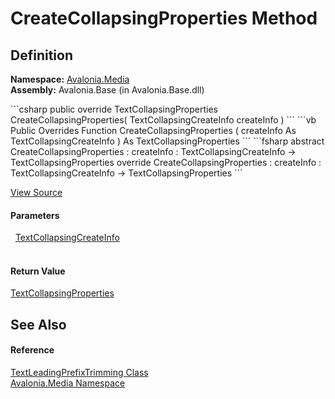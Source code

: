 # CreateCollapsingProperties Method




## Definition
**Namespace:** <a href="N_Avalonia_Media">Avalonia.Media</a>  
**Assembly:** Avalonia.Base (in Avalonia.Base.dll)

<Tabs groupId="api-code-preview">
<TabItem value="csharp" label="C#">
```csharp
public override TextCollapsingProperties CreateCollapsingProperties(
	TextCollapsingCreateInfo createInfo
)
```
</TabItem>
<TabItem value="vb" label="VB">
```vb
Public Overrides Function CreateCollapsingProperties ( 
	createInfo As TextCollapsingCreateInfo
) As TextCollapsingProperties
```
</TabItem>
<TabItem value="fsharp" label="F#">
```fsharp
abstract CreateCollapsingProperties : 
        createInfo : TextCollapsingCreateInfo -> TextCollapsingProperties 
override CreateCollapsingProperties : 
        createInfo : TextCollapsingCreateInfo -> TextCollapsingProperties 
```
</TabItem>
</Tabs>



<a href="https://github.com/AvaloniaUI/Avalonia/tree/master/src/Avalonia.Base/Media/TextLeadingPrefixTrimming.cs#L18" title="View the source code">View Source</a>



#### Parameters
<dl><dt>  <a href="T_Avalonia_Media_TextCollapsingCreateInfo">TextCollapsingCreateInfo</a></dt><dd> </dd></dl>

#### Return Value
<a href="T_Avalonia_Media_TextFormatting_TextCollapsingProperties">TextCollapsingProperties</a>

## See Also


#### Reference
<a href="T_Avalonia_Media_TextLeadingPrefixTrimming">TextLeadingPrefixTrimming Class</a>  
<a href="N_Avalonia_Media">Avalonia.Media Namespace</a>  

